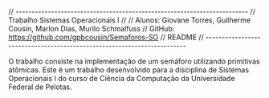 // ------------------------------------------------------------------------
//  Trabalho Sistemas Operacionais I
//
// Alunos: Giovane Torres, Guilherme Cousin, Marlon Dias, Murilo Schmalfuss
// GitHub: https://github.com/gpbcousin/Semaforos-SO
// README
// ------------------------------------------------------------------------


O trabalho consiste na implementação de um semáforo utilizando primitivas
atômicas. Este é um trabalho desenvolvido para a disciplina de Sistemas
Operacionais I do curso de Ciência da Computação da Universidade Federal
de Pelotas.
